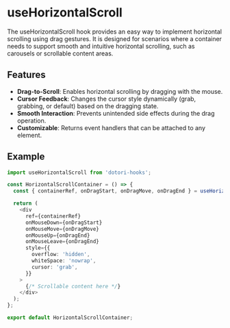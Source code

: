 # useHorizontalScroll

The useHorizontalScroll hook provides an easy way to implement horizontal scrolling using drag gestures. It is designed for scenarios where a container needs to support smooth and intuitive horizontal scrolling, such as carousels or scrollable content areas.

## Features

- **Drag-to-Scroll**: Enables horizontal scrolling by dragging with the mouse.
- **Cursor Feedback**: Changes the cursor style dynamically (grab, grabbing, or default) based on the dragging state.
- **Smooth Interaction**: Prevents unintended side effects during the drag operation.
- **Customizable**: Returns event handlers that can be attached to any element.

## Example

```ts
import useHorizontalScroll from 'dotori-hooks';

const HorizontalScrollContainer = () => {
  const { containerRef, onDragStart, onDragMove, onDragEnd } = useHorizontalScroll<HTMLDivElement>();

  return (
    <div
      ref={containerRef}
      onMouseDown={onDragStart}
      onMouseMove={onDragMove}
      onMouseUp={onDragEnd}
      onMouseLeave={onDragEnd}
      style={{
        overflow: 'hidden',
        whiteSpace: 'nowrap',
        cursor: 'grab',
      }}
    >
      {/* Scrollable content here */}
    </div>
  );
};

export default HorizontalScrollContainer;

```
